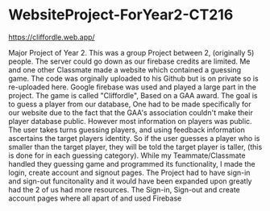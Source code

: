 # WebsiteProject-ForYear2-CT216
https://cliffordle.web.app/


Major Project of Year 2.
This was a group Project between 2, (originally 5) people.
The server could go down as our firebase credits are limited.
Me and one other Classmate made a website which contained a guessing game. 
The code was orginally uploaded to his Github but is on private so is re-uploaded here.
Google firebase was used and played a large part in the project. 
The game is called "Cliffordle", Based on a GAA award.
The goal is to guess a player from our database, One had to be made specifically for our website due to the fact that the GAA's association couldn't make their player database public. However most information on players was public.
The user takes turns guessing players, and using feedback information ascertains the target players identity.
So if the user guesses a player who is smaller than the target player, they will be told the target player is taller, (this is done for in each guessing category).
While my Teammate/Classmate handled they guessing game and programmed its functionality, I made the login, create account and signout pages.
The Project had to have sign-in and sign-out funcitonality and it would have been expanded upon greatly had the 2 of us had more resources.
The Sign-in, Sign-out and create account pages where all apart of and used Firebase
